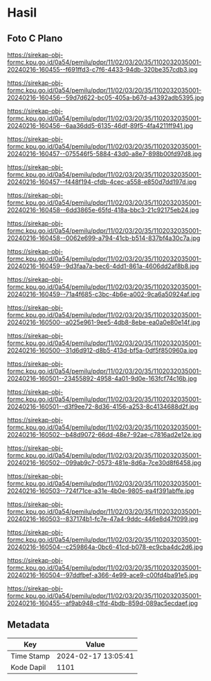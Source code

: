 # Hasil

## Foto C Plano

https://sirekap-obj-formc.kpu.go.id/0a54/pemilu/pdpr/11/02/03/20/35/1102032035001-20240216-160455--f691ffd3-c7f6-4433-94db-320be357cdb3.jpg

https://sirekap-obj-formc.kpu.go.id/0a54/pemilu/pdpr/11/02/03/20/35/1102032035001-20240216-160456--59d7d622-bc05-405a-b67d-a4392adb5395.jpg

https://sirekap-obj-formc.kpu.go.id/0a54/pemilu/pdpr/11/02/03/20/35/1102032035001-20240216-160456--6aa36dd5-6135-46df-89f5-4fa4211ff941.jpg

https://sirekap-obj-formc.kpu.go.id/0a54/pemilu/pdpr/11/02/03/20/35/1102032035001-20240216-160457--075546f5-5884-43d0-a8e7-898b00fd97d8.jpg

https://sirekap-obj-formc.kpu.go.id/0a54/pemilu/pdpr/11/02/03/20/35/1102032035001-20240216-160457--f448f194-cfdb-4cec-a558-e850d7dd197d.jpg

https://sirekap-obj-formc.kpu.go.id/0a54/pemilu/pdpr/11/02/03/20/35/1102032035001-20240216-160458--6dd3865e-65fd-418a-bbc3-21c92175eb24.jpg

https://sirekap-obj-formc.kpu.go.id/0a54/pemilu/pdpr/11/02/03/20/35/1102032035001-20240216-160458--0062e699-a794-41cb-b514-837bf4a30c7a.jpg

https://sirekap-obj-formc.kpu.go.id/0a54/pemilu/pdpr/11/02/03/20/35/1102032035001-20240216-160459--9d3faa7a-bec6-4dd1-861a-4606dd2af8b8.jpg

https://sirekap-obj-formc.kpu.go.id/0a54/pemilu/pdpr/11/02/03/20/35/1102032035001-20240216-160459--71a4f685-c3bc-4b6e-a002-9ca6a50924af.jpg

https://sirekap-obj-formc.kpu.go.id/0a54/pemilu/pdpr/11/02/03/20/35/1102032035001-20240216-160500--a025e961-9ee5-4db8-8ebe-ea0a0e80e14f.jpg

https://sirekap-obj-formc.kpu.go.id/0a54/pemilu/pdpr/11/02/03/20/35/1102032035001-20240216-160500--31d6d912-d8b5-413d-bf5a-0df5f850960a.jpg

https://sirekap-obj-formc.kpu.go.id/0a54/pemilu/pdpr/11/02/03/20/35/1102032035001-20240216-160501--23455892-4958-4a01-9d0e-163fcf74c16b.jpg

https://sirekap-obj-formc.kpu.go.id/0a54/pemilu/pdpr/11/02/03/20/35/1102032035001-20240216-160501--d3f9ee72-8d36-4156-a253-8c4134688d2f.jpg

https://sirekap-obj-formc.kpu.go.id/0a54/pemilu/pdpr/11/02/03/20/35/1102032035001-20240216-160502--b48d9072-66dd-48e7-92ae-c7816ad2e12e.jpg

https://sirekap-obj-formc.kpu.go.id/0a54/pemilu/pdpr/11/02/03/20/35/1102032035001-20240216-160502--099ab9c7-0573-481e-8d6a-7ce30d8f6458.jpg

https://sirekap-obj-formc.kpu.go.id/0a54/pemilu/pdpr/11/02/03/20/35/1102032035001-20240216-160503--724f71ce-a31e-4b0e-9805-ea4f391abffe.jpg

https://sirekap-obj-formc.kpu.go.id/0a54/pemilu/pdpr/11/02/03/20/35/1102032035001-20240216-160503--837174b1-fc7e-47a4-9ddc-446e8d47f099.jpg

https://sirekap-obj-formc.kpu.go.id/0a54/pemilu/pdpr/11/02/03/20/35/1102032035001-20240216-160504--c259864a-0bc6-41cd-b078-ec9cba4dc2d6.jpg

https://sirekap-obj-formc.kpu.go.id/0a54/pemilu/pdpr/11/02/03/20/35/1102032035001-20240216-160504--97ddfbef-a366-4e99-ace9-c00fd4ba91e5.jpg

https://sirekap-obj-formc.kpu.go.id/0a54/pemilu/pdpr/11/02/03/20/35/1102032035001-20240216-160455--af9ab948-c1fd-4bdb-859d-089ac5ecdaef.jpg


## Metadata

| Key        | Value               |
| ---------- | ------------------- |
| Time Stamp | 2024-02-17 13:05:41 |
| Kode Dapil | 1101                |



